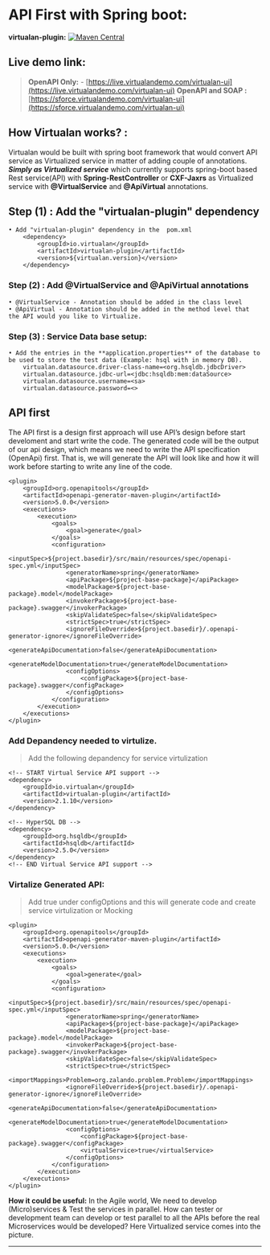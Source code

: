 # API First with Spring boot:

**virtualan-plugin:**  [![Maven Central](https://img.shields.io/maven-central/v/io.virtualan/virtualan-plugin.svg?label=Maven%20Central)](https://search.maven.org/search?q=g:%22io.virtualan%22%20AND%20a:%22virtualan-plugin%22) 

## **Live demo link:**
> **OpenAPI Only:** - [https://live.virtualandemo.com/virtualan-ui](https://live.virtualandemo.com/virtualan-ui) 
 **OpenAPI and SOAP :** [https://sforce.virtualandemo.com/virtualan-ui](https://sforce.virtualandemo.com/virtualan-ui)


## How Virtualan works? : 
Virtualan would be built with spring boot  framework that would convert API service as Virtualized service in matter of adding couple of annotations. **_Simply as Virtualized service_** which currently supports spring-boot based Rest service(API) with **Spring-RestController** or **CXF-Jaxrs** as Virtualized service with **@VirtualService** and **@ApiVirtual** annotations.

## Step (1) : Add the "virtualan-plugin" dependency
	• Add "virtualan-plugin" dependency in the  pom.xml  
		<dependency>
			<groupId>io.virtualan</groupId>
			<artifactId>virtualan-plugin</artifactId>
			<version>${virtualan.version}</version>
		</dependency>
		

### Step (2) :  Add @VirtualService and @ApiVirtual annotations
	• @VirtualService - Annotation should be added in the class level
	• @ApiVirtual - Annotation should be added in the method level that the API would you like to Virtualize.
	

### Step (3) :  Service Data base setup:
	• Add the entries in the **application.properties** of the database to be used to store the test data (Example: hsql with in memory DB).
		virtualan.datasource.driver-class-name=<org.hsqldb.jdbcDriver>
		virtualan.datasource.jdbc-url=<jdbc:hsqldb:mem:dataSource>
		virtualan.datasource.username=<sa>
		virtualan.datasource.password=<>


## API first
The API first is a design first approach will use API’s design before start develoment and start write the code. The generated code will be the output of our api design, which means we need to write the API specification (OpenApi) first. That is, we will generate the API will look like and how it will work before starting to write any line of the code.

```mvn
<plugin>
    <groupId>org.openapitools</groupId>
    <artifactId>openapi-generator-maven-plugin</artifactId>
    <version>5.0.0</version>
    <executions>
        <execution>
            <goals>
                <goal>generate</goal>
            </goals>
            <configuration>
                <inputSpec>${project.basedir}/src/main/resources/spec/openapi-spec.yml</inputSpec>
                <generatorName>spring</generatorName>
                <apiPackage>${project-base-package}</apiPackage>
                <modelPackage>${project-base-package}.model</modelPackage>
                <invokerPackage>${project-base-package}.swagger</invokerPackage>
                <skipValidateSpec>false</skipValidateSpec>
                <strictSpec>true</strictSpec>
                <ignoreFileOverride>${project.basedir}/.openapi-generator-ignore</ignoreFileOverride>
                <generateApiDocumentation>false</generateApiDocumentation>
                <generateModelDocumentation>true</generateModelDocumentation>
                <configOptions>
                    <configPackage>${project-base-package}.swagger</configPackage>
                </configOptions>
            </configuration>
        </execution>
    </executions>
</plugin>
```

### Add Depandency needed to virtulize.
> Add the following depandency for service virtulization

```mvn
<!-- START Virtual Service API support -->
<dependency>
    <groupId>io.virtualan</groupId>
    <artifactId>virtualan-plugin</artifactId>
    <version>2.1.10</version>
</dependency>

<!-- HyperSQL DB -->
<dependency>
    <groupId>org.hsqldb</groupId>
    <artifactId>hsqldb</artifactId>
    <version>2.5.0</version>
</dependency>
<!-- END Virtual Service API support -->
```

### Virtalize Generated API:
> Add <virtualService>true</virtualService> under configOptions and this will generate code and create service virtulization or Mocking

```mvn
<plugin>
    <groupId>org.openapitools</groupId>
    <artifactId>openapi-generator-maven-plugin</artifactId>
    <version>5.0.0</version>
    <executions>
        <execution>
            <goals>
                <goal>generate</goal>
            </goals>
            <configuration>
                <inputSpec>${project.basedir}/src/main/resources/spec/openapi-spec.yml</inputSpec>
                <generatorName>spring</generatorName>
                <apiPackage>${project-base-package}</apiPackage>
                <modelPackage>${project-base-package}.model</modelPackage>
                <invokerPackage>${project-base-package}.swagger</invokerPackage>
                <skipValidateSpec>false</skipValidateSpec>
                <strictSpec>true</strictSpec>
                <importMappings>Problem=org.zalando.problem.Problem</importMappings>
                <ignoreFileOverride>${project.basedir}/.openapi-generator-ignore</ignoreFileOverride>
                <generateApiDocumentation>false</generateApiDocumentation>
                <generateModelDocumentation>true</generateModelDocumentation>
                <configOptions>
                    <configPackage>${project-base-package}.swagger</configPackage>
                    <virtualService>true</virtualService>
                </configOptions>
            </configuration>
        </execution>
    </executions>
</plugin>
```

**How it could be useful:**
In the Agile world, We need to develop (Micro)services & Test the services in parallel. How can tester or development team can develop or test parallel to all the APIs before the real Microservices would be developed? Here Virtualized service comes into the picture.

-------